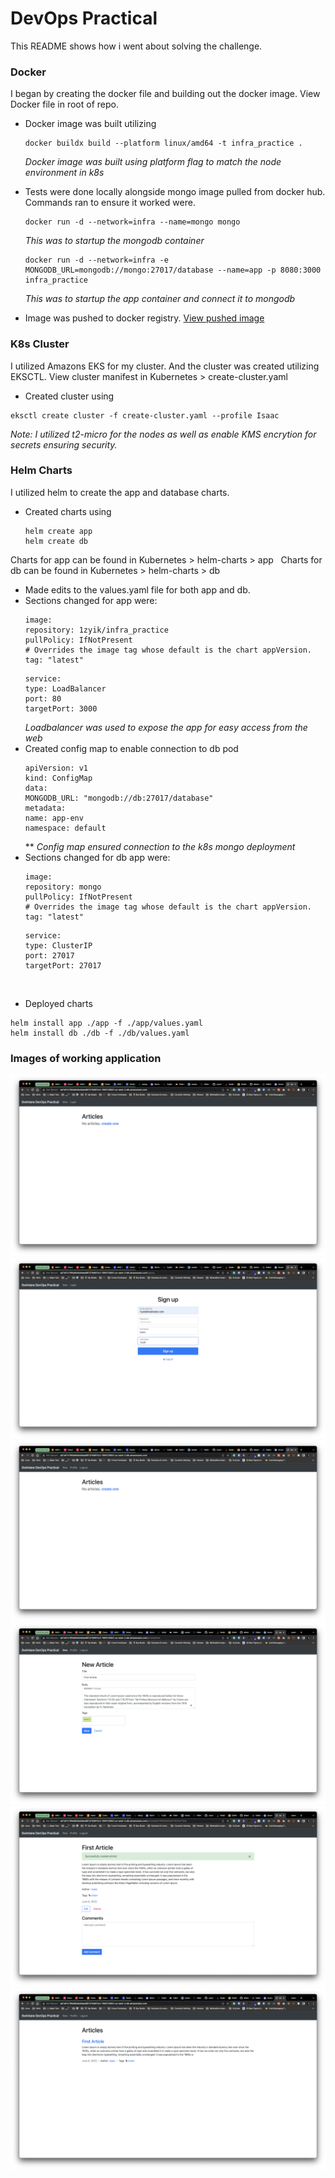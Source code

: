 # DevOps Practical 

This README shows how i went about solving the challenge. 

### Docker

I began by creating the docker file and building out the docker image. View Docker file in root of repo.

- Docker image was built utilizing

    ```
    docker buildx build --platform linux/amd64 -t infra_practice .
    ```
    *Docker image was built using platform flag to match the node environment in k8s*
&nbsp; 
- Tests were done locally alongside mongo image pulled from docker hub. Commands ran to ensure it worked were. 

    ```
    docker run -d --network=infra --name=mongo mongo
    ```
    *This was to startup the mongodb container*
    &nbsp;
    ```
    docker run -d --network=infra -e MONGODB_URL=mongodb://mongo:27017/database --name=app -p 8080:3000 infra_practice
    ```
    *This was to startup the app container and connect it to mongodb*
 &nbsp;    
- Image was pushed to docker registry. [View pushed image](https://hub.docker.com/r/1zyik/infra_practice)

### K8s Cluster 

I utilized Amazons EKS for my cluster. And the cluster was created utilizing EKSCTL. View cluster manifest in Kubernetes > create-cluster.yaml

* Created cluster using

```
eksctl create cluster -f create-cluster.yaml --profile Isaac
```
*Note: I utilized t2-micro for the nodes as well as enable KMS encrytion for secrets ensuring security.*

### Helm Charts

I utilized helm to create the app and database charts. 

* Created charts using
    ```
    helm create app
    helm create db
    ```
Charts for app  can be found in Kubernetes > helm-charts > app
&nbsp;
Charts for db can be found in Kubernetes > helm-charts > db
&nbsp;

* Made edits to the values.yaml file for both app and db. 
 &nbsp; 
* Sections changed for app were:
    ```
    image:
    repository: 1zyik/infra_practice
    pullPolicy: IfNotPresent
    # Overrides the image tag whose default is the chart appVersion.
    tag: "latest"
    ```
    ```
    service:
    type: LoadBalancer
    port: 80
    targetPort: 3000
    ```
    *Loadbalancer was used to expose the app for easy access from the web*
    &nbsp;
* Created config map to enable connection to db pod
    ```
    apiVersion: v1
    kind: ConfigMap
    data:
    MONGODB_URL: "mongodb://db:27017/database"
    metadata:
    name: app-env
    namespace: default
    ```
    **
    *Config map ensured connection to the k8s mongo deployment*
    &nbsp;
* Sections changed for db app were:
    ```
    image:
    repository: mongo
    pullPolicy: IfNotPresent
    # Overrides the image tag whose default is the chart appVersion.
    tag: "latest"
    ```
    ```
    service:
    type: ClusterIP
    port: 27017
    targetPort: 27017
    ```
 &nbsp;
 * Deployed charts

 ```
 helm install app ./app -f ./app/values.yaml 
 helm install db ./db -f ./db/values.yaml
 ```
### Images of working application
![alt text](screenshots/Shot%20-%201.png)
![alt text](screenshots/Shot%20-%202.png)
![alt text](screenshots/Shot%20-%203.png)
![alt text](screenshots/Shot%20-%204.png)
![alt text](screenshots/Shot%20-%205.png)
![alt text](screenshots/Shot%20-%206.png)